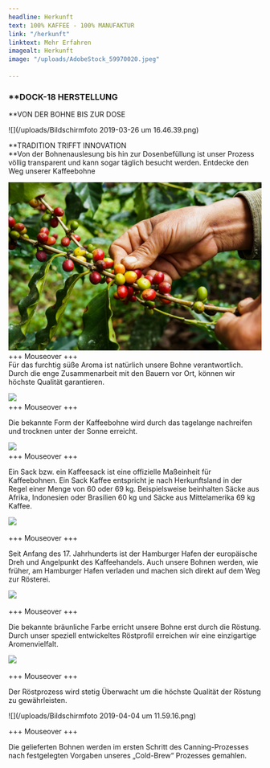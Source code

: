 ```yaml
---
headline: Herkunft
text: 100% KAFFEE - 100% MANUFAKTUR
link: "/herkunft"
linktext: Mehr Erfahren
imagealt: Herkunft
image: "/uploads/AdobeStock_59970020.jpeg"

---
```

### **DOCK-18 HERSTELLUNG

\**VON DER BOHNE BIS ZUR DOSE

![](/uploads/Bildschirmfoto 2019-03-26 um 16.46.39.png)

\**TRADITION TRIFFT INNOVATION  
\**Von der Bohnenauslesung bis hin zur Dosenbefüllung ist unser Prozess völlig transparent und kann sogar täglich besucht werden. Entdecke den Weg unserer Kaffeebohne

![](/uploads/AdobeStock_59970020.jpeg)  
\+++ Mouseover +++  
Für das furchtig süße Aroma ist natürlich unsere Bohne verantwortlich. Durch die enge Zusammenarbeit mit den Bauern vor Ort, können wir höchste Qualität garantieren.

![](/uploads/AdobeStock_152121830.jpeg)  
\+++ Mouseover +++

Die bekannte Form der Kaffeebohne wird durch das tagelange nachreifen und trocknen unter der Sonne erreicht.

![](/uploads/AdobeStock_129116861.jpeg)  
\+++ Mouseover +++

Ein Sack bzw. ein Kaffeesack ist eine offizielle Maßeinheit für Kaffeebohnen. Ein Sack Kaffee entspricht je nach Herkunftsland in der Regel einer Menge von 60 oder 69 kg. Beispielsweise beinhalten Säcke aus Afrika, Indonesien oder Brasilien 60 kg und Säcke aus Mittelamerika 69 kg Kaffee.

![](/uploads/AdobeStock_246753642.jpeg)

\+++ Mouseover +++

Seit Anfang des 17. Jahrhunderts ist der Hamburger Hafen der europäische Dreh und Angelpunkt des Kaffeehandels. Auch unsere Bohnen werden, wie früher, am Hamburger Hafen verladen und machen sich direkt auf dem Weg zur Rösterei.

![](/uploads/AdobeStock_109299986.jpeg)

\+++ Mouseover +++

Die bekannte bräunliche Farbe erricht unsere Bohne erst durch die Röstung. Durch unser speziell entwickeltes Röstprofil erreichen wir eine einzigartige Aromenvielfalt.

![](/uploads/AdobeStock_41828301.jpeg)

\+++ Mouseover +++

Der Röstprozess wird stetig Überwacht um die höchste Qualität der Röstung zu gewährleisten.

![](/uploads/Bildschirmfoto 2019-04-04 um 11.59.16.png)

\+++ Mouseover +++

Die gelieferten Bohnen werden im ersten Schritt des Canning-Prozesses nach festgelegten Vorgaben unseres „Cold-Brew“ Prozesses gemahlen.